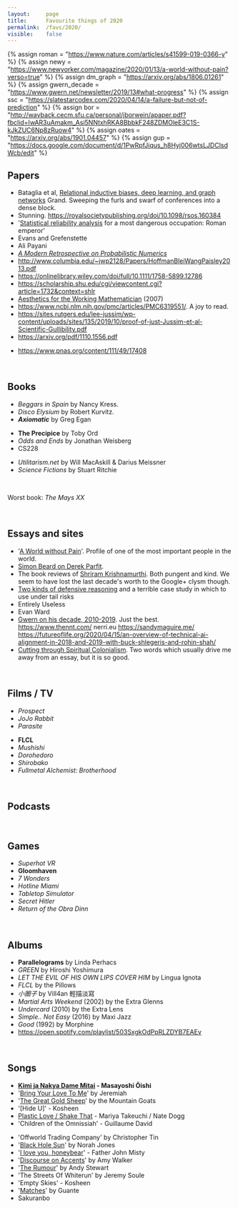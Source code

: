 ```yaml
---
layout:     page
title:      Favourite things of 2020
permalink:  /favs/2020/
visible:    false
---
```


{%	assign roman = "https://www.nature.com/articles/s41599-019-0366-y"	%}
{%	assign newy = "https://www.newyorker.com/magazine/2020/01/13/a-world-without-pain?verso=true"		%}
{%	assign dm_graph = "https://arxiv.org/abs/1806.01261"		%}
{%	assign gwern_decade = "https://www.gwern.net/newsletter/2019/13#what-progress"		%}
{%	assign ssc = "https://slatestarcodex.com/2020/04/14/a-failure-but-not-of-prediction"		%}
{%	assign bor = "http://wayback.cecm.sfu.ca/personal/jborwein/apaper.pdf?fbclid=IwAR3uAmakm_Asi5NNtxhRKA8BbbkF248ZDMOleE3C1S-kJkZUC6Np8zRuow4"		%}
{%	assign oates = "https://arxiv.org/abs/1901.04457"		%}
{%	assign gup = "https://docs.google.com/document/d/1PwRpfJiqus_h8Hyj006wtsLJDClsdWcb/edit"	%}


## Papers

* Bataglia et al, <a href="{{dm_graph}}">Relational inductive biases, deep learning, and graph networks</a>
Grand. Sweeping the furls and swarf of conferences into a dense block.
* Stunning. https://royalsocietypublishing.org/doi/10.1098/rsos.160384
* '<a href="{{roman}}">Statistical reliability analysis</a> for a most dangerous occupation: Roman emperor'
* Evans and Grefenstette
* Ali Payani
* _<a href="{{oates}}">A Modern Retrospective on Probabilistic Numerics</a>_
* http://www.columbia.edu/~jwp2128/Papers/HoffmanBleiWangPaisley2013.pdf
* https://onlinelibrary.wiley.com/doi/full/10.1111/1758-5899.12786
* https://scholarship.shu.edu/cgi/viewcontent.cgi?article=1732&context=shlr
* <a href="{{bor}}">Aesthetics for the Working Mathematician</a> (2007)
* https://www.ncbi.nlm.nih.gov/pmc/articles/PMC6319551/. A joy to read.
* https://sites.rutgers.edu/lee-jussim/wp-content/uploads/sites/135/2019/10/proof-of-just-Jussim-et-al-Scientific-Gullibility.pdf
* https://arxiv.org/pdf/1110.1556.pdf
<!-- Banholzer NPI  -->
* https://www.pnas.org/content/111/49/17408

<br>

## Books

* _Beggars in Spain_ by Nancy Kress.
* _Disco Elysium_ by Robert Kurvitz.
* _**Axiomatic**_ by Greg Egan

<!-- Peter Watts Is An Angry Sentient Tumor -->
<!-- * _How These Things Work_ by Sandy Macguire -->
* **The Precipice** by Toby Ord
* _Odds and Ends_ by Jonathan Weisberg
* CS228
<!-- * _Modelling Probabilistic Agents_ by Owain Evans et al -->
* _Utilitarism.net_ by Will MacAskill & Darius Meissner
* _Science Fictions_ by Stuart Ritchie
<!-- * _Effective Altruism: Philosophical Issues_ -->
<!-- 'The Feminist' Tony n+1. Devastating, queasily compassionate. You think you've reached the final state of the sordid dialectic, and then the bottom drops out again.  -->

<br>

Worst book: _The Mays XX_

<br>

## Essays and sites

* '<a href="{{newy}}">A World without Pain</a>'. Profile of one of the most important people in the world.
* [Simon Beard on Derek Parfit](https://sjbeard.weebly.com/parfit-bio.html).
* The book reviews of [Shriram Krishnamurthi](https://cs.brown.edu/~sk/Personal/Books/). Both pungent and kind. We seem to have lost the last decade's worth to the Google+ clysm though.
* <a href="{{ssc}}">Two kinds of defensive reasoning</a> and a terrible case study in which to use under tail risks
* Entirely Useless
* Evan Ward
* <a href="{{gwern_decade}}">Gwern on his decade, 2010-2019</a>. Just the best.
https://www.thennt.com/
nerri.eu
https://sandymaguire.me/
https://futureoflife.org/2020/04/15/an-overview-of-technical-ai-alignment-in-2018-and-2019-with-buck-shlegeris-and-rohin-shah/
* <a href="{{gup}}">Cutting through Spiritual Colonialism</a>. Two words which usually drive me away from an essay, but it is so good.

<br>

## Films / TV

* _Prospect_
* _JoJo Rabbit_
* _Parasite_
<!-- * _Ghost in the Shell_ -->

* **FLCL**
* _Mushishi_
* _Dorohedoro_
* _Shirobako_
* _Fullmetal Alchemist: Brotherhood_
<!-- * Gekkan Shoujo Nozaki-kun -->

<br>

## Podcasts


<br>

## Games

* _Superhot VR_
* **Gloomhaven**
* _7 Wonders_
* _Hotline Miami_
* _Tabletop Simulator_
* _Secret Hitler_
* _Return of the Obra Dinn_


<br>

## Albums

* **Parallelograms** by Linda Perhacs
* _GREEN_ by Hiroshi Yoshimura
* _LET THE EVIL OF HIS OWN LIPS COVER HIM_ by Lingua Ignota
* _FLCL_ by the Pillows
* _小圈子_ by Vill4an 輕描淡寫
* _Martial Arts Weekend_ (2002) by the Extra Glenns
* _Undercard_ (2010) by the Extra Lens
* _Simple.. Not Easy_ (2016) by Maxi Jazz
* _Good_ (1992) by Morphine
* https://open.spotify.com/playlist/503SxgkOdPpRLZDYB7EAEv

<br>

## Songs

* **[Kimi ja Nakya Dame Mitai](https://www.youtube.com/watch?v=aj33lmmclJM) - Masayoshi Ōishi**
* '[Bring Your Love To Me](https://www.youtube.com/watch?v=dpRoD8Wi9gg)' by Jeremiah
* '[The Great Gold Sheep](https://www.youtube.com/watch?v=V0vFCZePnFs)' by the Mountain Goats
* '[Hide U]' - Kosheen
* [Plastic Love / Shake That](https://www.youtube.com/watch?v=oZazVpuooQ0) - Mariya Takeuchi / Nate Dogg
* 'Children of the Omnissiah' - Guillaume David
<!-- * 'Hare Hare Yukai' - The Melancholy of Haruhi Suzumiya -->
<!-- * 'Uninstall' - Bokurano -->
* 'Offworld Trading Company' by Christopher Tin
* '[Black Hole Sun](https://www.youtube.com/watch?v=XbQ08Ixczvo)' by Norah Jones 
* '[I love you, honeybear](https://www.youtube.com/watch?v=khk77JHALmU)' - Father John Misty
* '[Discourse on Accents](https://www.youtube.com/watch?v=ndtvG86Yq1A)' by Amy Walker
* '[The Rumour](https://www.youtube.com/watch?v=jIWWItnMgjI)' by Andy Stewart
* 'The Streets Of Whiterun' by Jeremy Soule
* 'Empty Skies' - Kosheen
* '[Matches](https://www.youtube.com/watch?v=mIuCNwpfA-U)' by Guante	
* Sakuranbo
